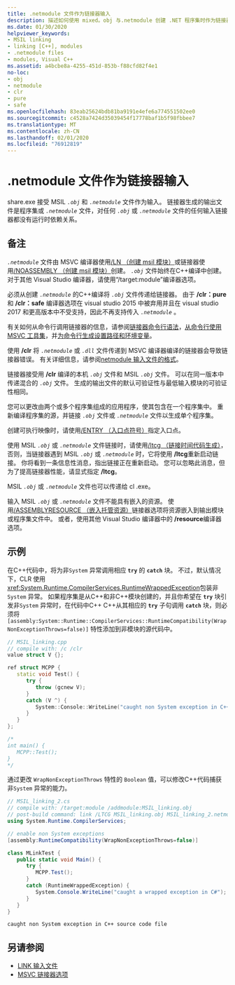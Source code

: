 ```yaml
---
title: .netmodule 文件作为链接器输入
description: 描述如何使用 mixed。obj 与.netmodule 创建 .NET 程序集时作为链接器输入的文件。
ms.date: 01/30/2020
helpviewer_keywords:
- MSIL linking
- linking [C++], modules
- .netmodule files
- modules, Visual C++
ms.assetid: a4bcbe8a-4255-451d-853b-f88cfd82f4e1
no-loc:
- obj
- netmodule
- clr
- pure
- safe
ms.openlocfilehash: 83eab25624bdb81ba9191e4efe6a774551502ee0
ms.sourcegitcommit: c4528a7424d35039454f17778baf1b5f98fbbee7
ms.translationtype: MT
ms.contentlocale: zh-CN
ms.lasthandoff: 02/01/2020
ms.locfileid: "76912819"
---
```

# <a name="opno-locnetmodule-files-as-linker-input"></a>.netmodule 文件作为链接器输入

share.exe 接受 MSIL *`.obj`* 和 *`.netmodule`* 文件作为输入。 链接器生成的输出文件是程序集或 *`.netmodule`* 文件，对任何 *`.obj`* 或 *`.netmodule`* 文件的任何输入链接器都没有运行时依赖关系。

## <a name="remarks"></a>备注

*`.netmodule`* 文件由 MSVC 编译器使用[/LN （创建 msil 模块）](ln-create-msil-module.md)或链接器使用[/NOASSEMBLY （创建 msil 模块）](noassembly-create-a-msil-module.md)创建。 *`.obj`* 文件始终在C++编译中创建。 对于其他 Visual Studio 编译器，请使用“/target:module”编译器选项。

必须从创建 *`.netmodule`* 的C++编译将 *`.obj`* 文件传递给链接器。 由于 **/clr：pure** 和 **/clr：safe** 编译器选项在 visual studio 2015 中被弃用并且在 visual studio 2017 和更高版本中不受支持，因此不再支持传入 *`.netmodule`* 。

有关如何从命令行调用链接器的信息，请参阅[链接器命令行语法](linking.md)，[从命令行使用 MSVC 工具集](../building-on-the-command-line.md)，并[为命令行生成设置路径和环境变量](../setting-the-path-and-environment-variables-for-command-line-builds.md)。

使用 **/clr** 将 *`.netmodule`* 或 *`.dll`* 文件传递到 MSVC 编译器编译的链接器会导致链接器错误。 有关详细信息，请参阅[netmodule 输入文件的格式](choosing-the-format-of-netmodule-input-files.md)。

链接器接受用 **/clr** 编译的本机 *`.obj`* 文件和 MSIL *`.obj`* 文件。 可以在同一版本中传递混合的 *`.obj`* 文件。 生成的输出文件的默认可验证性与最低输入模块的可验证性相同。

您可以更改由两个或多个程序集组成的应用程序，使其包含在一个程序集中。 重新编译程序集的源，并链接 *`.obj`* 文件或 *`.netmodule`* 文件以生成单个程序集。

创建可执行映像时，请使用[/ENTRY （入口点符号）](entry-entry-point-symbol.md)指定入口点。

使用 MSIL *`.obj`* 或 *`.netmodule`* 文件链接时，请使用[/ltcg （链接时间代码生成）](ltcg-link-time-code-generation.md)，否则，当链接器遇到 MSIL *`.obj`* 或 *`.netmodule`* 时，它将使用 **/ltcg**重新启动链接。 你将看到一条信息性消息，指出链接正在重新启动。 您可以忽略此消息，但为了提高链接器性能，请显式指定 **/ltcg**。

MSIL *`.obj`* 或 *`.netmodule`* 文件也可以传递给 cl .exe。

输入 MSIL *`.obj`* 或 *`.netmodule`* 文件不能具有嵌入的资源。 使用[/ASSEMBLYRESOURCE （嵌入托管资源）](assemblyresource-embed-a-managed-resource.md)链接器选项将资源嵌入到输出模块或程序集文件中。 或者，使用其他 Visual Studio 编译器中的 **/resource**编译器选项。

## <a name="examples"></a>示例

在C++代码中，将为非`System` 异常调用相应 **`try`** 的 **`catch`** 块。 不过，默认情况下，CLR 使用 <xref:System.Runtime.CompilerServices.RuntimeWrappedException>包装非`System` 异常。 如果程序集是从C++和非C++模块创建的，并且你希望在 **`try`** 块引发非`System` 异常时，在代码中C++ C++从其相应的 **`try`** 子句调用 **`catch`** 块，则必须将 `[assembly:System::Runtime::CompilerServices::RuntimeCompatibility(WrapNonExceptionThrows=false)]` 特性添加到非模块的源代码中。

```cpp
// MSIL_linking.cpp
// compile with: /c /clr
value struct V {};

ref struct MCPP {
   static void Test() {
      try {
         throw (gcnew V);
      }
      catch (V ^) {
         System::Console::WriteLine("caught non System exception in C++ source code file");
      }
   }
};

/*
int main() {
   MCPP::Test();
}
*/
```

通过更改 `WrapNonExceptionThrows` 特性的 `Boolean` 值，可以修改C++代码捕获非`System` 异常的能力。

```csharp
// MSIL_linking_2.cs
// compile with: /target:module /addmodule:MSIL_linking.obj
// post-build command: link /LTCG MSIL_linking.obj MSIL_linking_2.netmodule /entry:MLinkTest.Main /out:MSIL_linking_2.exe /subsystem:console
using System.Runtime.CompilerServices;

// enable non System exceptions
[assembly:RuntimeCompatibility(WrapNonExceptionThrows=false)]

class MLinkTest {
   public static void Main() {
      try {
         MCPP.Test();
      }
      catch (RuntimeWrappedException) {
         System.Console.WriteLine("caught a wrapped exception in C#");
      }
   }
}
```

```Output
caught non System exception in C++ source code file
```

## <a name="see-also"></a>另请参阅

- [LINK 输入文件](link-input-files.md)
- [MSVC 链接器选项](linker-options.md)
